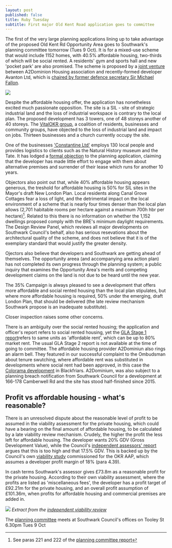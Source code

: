 ```yaml
---
layout: post
published: false
title: Ruby Tuesday
subtitle: First major Old Kent Road application goes to committee
---
```

The first of the very large planning applications lining up to take advantage of the proposed Old Kent Rd Opportunity Area goes to Southwark's planning committee tomorrow (Tues 9 Oct).  It is for a mixed-use scheme that would include 1152 homes, with 40.5% affordable housing, two-thirds of which will be social rented.  A residents' gym and sports hall and new 'pocket park' are also promised. The scheme is proposed by a [joint venture](https://beta.companieshouse.gov.uk/company/10733947/charges) between A2Dominion Housing association and recently-formed developer Avanton Ltd, which is [chaired by former defence secretary Sir Michael Fallon](https://www.thetimes.co.uk/article/michael-fallon-takes-on-property-job-with-avanton-nvgttjprt). 

![](http://35percent.org/img/rubytriangle2.png)

Despite the affordable housing offer, the application has nonetheless excited much passionate opposition.  The site is a SIL - site of strategic industrial land and the loss of industrial workspace is contrary to the local plan. The proposed development has 3 towers, one of 48 storeys another of 40 storeys.  The [VitalOKR group](https://www.vitalokr.com/), a coalition of residents, businesses and community groups, have objected to the loss of industrial land and impact on jobs.  Thirteen businesses and a church currently occupy the site. 

One of the businesses ['Constantine Ltd'](http://www.const.co.uk) employs 130 local people and provides logistics to clients such as the Natural History museum and the Tate. It has lodged a [formal objection](http://planbuild.southwark.gov.uk/documents/?GetDocument=%7b%7b%7b!4ZMeZ3p9kp4Z69c9aEnicQ%3d%3d!%7d%7d%7d) to the planning application, claiming that the developer has made little effort to engage with them about alternative premises and surrender of their lease which runs for another 10 years.

Objectors also point out that, while 40% affordable housing appears generous, the treshold for affordable housing is 50% for SIL sites in the Mayor's draft New London Plan.  Local residents along Canal Grove Cottages fear a loss of light, and the detrimental impact on the local environment of a scheme that is nearly four times denser than the local plan allows (2,701 habitable rooms per hectare against a maximum 700h hbr per hectare)[^1]. Related to this there is no information on whether the 1,152 dwellings proposed comply with the BRE's minimum daylight requirements. The Design Review Panel, which reviews all major developments on Southwark Council's behalf, also has serious resevations about the architectural quality of the scheme, and does not believe that it is of the exemplary standard that would justify the greater density. 

Ojectors also believe that developers and Southwark are getting ahead of themselves.  The opportunity areea (and accompanying area action plan) has not completed its own progress through the planning system; a public inquiry that examines the Opportunity Area's merits and competing development claims on the land is not due to be heard until the new year.

The 35% Campaign is always pleased to see a development that offers more affordable and social rented housing than the local plan stipulates, but where more affordable housing is required, 50% under the emerging, draft London Plan, that should be delivered (the late review mechanism Southwark propose is an inadequate substitute).  

Closer inspection raises some other concerns.

There is an ambiguity over the social rented housing; the application and officer's report refers to social rented housing, yet the [GLA Stage 1 report](https://www.london.gov.uk/sites/default/files/PAWS/media_id_414643/ruby_triangle_sandgate_street_report.pdf)refers to same units as 'affordable rent', which can be up to 80% market rent.  The usual GLA Stage 2 report is not available at the time of going to committee.
The affordable housing provider A2Dominiun also rings an alarm bell.  They featured in our successful complaint to the Ombudsman about tenure swutching, where affordable rent was substituted in developments where social rent had been approved, in this case the [Colorama development](http://35percent.org/2016-02-16-the-affordable-housing-mirage/) in Blackfriars. A2Dominium, was also subject to a planning breach notification from Southwark Council for a development at 166-178 Camberwell Rd and the site has stood half-finished since 2015.

## Profit vs affordable housing - what's reasonable?

There is an unresolved dispute about the reasonable level of profit to be assumed in the viability assessment for the private housing, which could have a bearing on the final amount of affordable housing, to be calculated by a late viability review mechanism.  Crudely, the higher the profit the less left for affordable housing. The developer wants 20% GDV (Gross Development Value), while the Council's [independent assessors' report](http://planbuild.southwark.gov.uk/documents/?GetDocument=%7b%7b%7b!7xk%2fKitlYCgrfYEbtqBRDA%3d%3d!%7d%7d%7d) argues that this is too high and that 17.5% GDV. This is backed up by the Council's own [viability study](https://www.southwark.gov.uk/assets/attach/1937/Old%20Kent%20Road%20viability%20study%202016.pdf) commissioned for the OKR AAP, which assumes a developer profit margin of 18% (para 4.39).

In cash terms Southwark's assessor gives £73.8m as a reasonable profit for the private housing.  According to their own viability assessment, where the profits are listed as 'miscellaneous fees', the developer has a profit target of £92.21m for the private housing, and an overall profit assumption of £101.36m, when profits for affordable housing and commercial premises are added in. 

![](http://35percent.org/img/gvadisputeprofit.png)
*Extract from the [independent viability review](http://planbuild.southwark.gov.uk/documents/?GetDocument=%7b%7b%7b!7xk%2fKitlYCgrfYEbtqBRDA%3d%3d!%7d%7d%7d)*

The [planning committee](http://moderngov.southwark.gov.uk/ieListDocuments.aspx?CId=119&MId=6037&Ver=4) meets at Southwark Council's offices on Tooley St 6.30pm Tues 9 Oct

[^1]: See paras 221 and 222 of the [planning committee report](http://planbuild.southwark.gov.uk/documents/?GetDocument=%7b%7b%7b!S%2bIqqCm1W5sBBPLbS6aFWQ%3d%3d!%7d%7d%7d)
